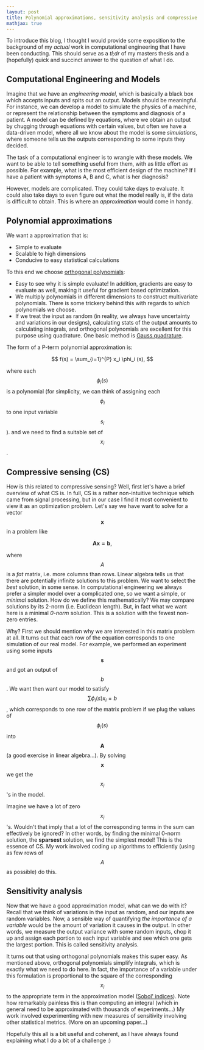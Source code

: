 ```yaml
---
layout: post
title: Polynomial approximations, sensitivity analysis and compressive sensing
mathjax: true
---
```


To introduce this blog, I thought I would provide some exposition to the background of my *actual* work in computational engineering that I have been conducting. This should serve as a *tl;dr* of my masters thesis and a (hopefully) quick and succinct answer to the question of what I do. 

## Computational Engineering and Models

Imagine that we have an *engineering model*, which is basically a black box which accepts inputs and spits out an output. Models should be meaningful. For instance, we can develop a model to simulate the physics of a machine, or represent the relationship between the symptoms and diagnosis of a patient. A model can be defined by equations, where we obtain an output by chugging through equations with certain values, but often we have a data-driven model, where all we know about the model is some *simulations*, where someone tells us the outputs corresponding to some inputs they decided.

The task of a computational engineer is to wrangle with these models. We want to be able to tell something useful from them, with as little effort as possible. For example, what is the most efficient design of the machine? If I have a patient with symptoms A, B and C, what is her diagnosis?

However, models are complicated. They could take days to evaluate. It could also take days to even figure out what the model really is, if the data is difficult to obtain. This is where an *approximation* would come in handy.

## Polynomial approximations

We want a approximation that is:

* Simple to evaluate
* Scalable to high dimensions
* Conducive to easy statistical calculations

To this end we choose [orthogonal polynomials](https://en.wikipedia.org/wiki/Orthogonal_polynomials):

* Easy to see why it is simple evaluate! In addition, gradients are easy to evaluate as well, making it useful for gradient based optimization.
* We multiply polynomials in different dimensions to construct multivariate polynomials. There is some trickery behind this with regards to *which* polynomials we choose.
* If we treat the input as random (in reality, we always have uncertainty and variations in our designs), calculating stats of the output amounts to calculating integrals, and orthogonal polynomials are excellent for this purpose using quadrature. One basic method is [Gauss quadrature](https://en.wikipedia.org/wiki/Gaussian_quadrature).

The form of a P-term polynomial approximation is:

$$
f(s) = \sum_{i=1}^{P} x_i \phi_i (s),
$$

where each $$\phi_i(s)$$ is a polynomial (for simplicity, we can think of assigning each $$\phi_i$$ to one input variable $$s_i$$). and we need to find a suitable set of $$x_i$$.

## Compressive sensing (CS)

How is this related to compressive sensing? Well, first let's have a brief overview of what CS is. In full, CS is a rather non-intuitive technique which came from signal processing, but in our case I find it most convenient to view it as an optimization problem. Let's say we have want to solve for a vector $$\mathbf{x}$$ in a problem like

$$
\mathbf{Ax = b},
$$

where $$A$$ is a *fat* matrix, i.e. more columns than rows. Linear algebra tells us that there are potentially infinite solutions to this problem. We want to select the *best* solution, in some sense. In computational engineering we always prefer a simpler model over a complicated one, so we want a simple, or *minimal* solution. How do we define this mathematically? We may compare solutions by its 2-norm (i.e. Euclidean length). But, in fact what we want here is a minimal *0-norm* solution. This is a solution with the fewest non-zero entries. 

Why? First we should mention why we are interested in this matrix problem at all. It turns out that each row of the equation corresponds to one simulation of our real model. For example, we performed an experiment using some inputs $$\mathbf{s}$$ and got an output of $$b$$. We want then want our model to satisfy $$\sum \phi_i(s) x_i = b$$, which corresponds to one row of the matrix problem if we plug the values of $$\phi_i(s)$$ into $$\mathbf{A}$$ (a good exercise in linear algebra...). By solving $$\mathbf{x}$$ we get the $$x_i$$'s in the model.

 Imagine we have a lot of zero $$x_i$$ 's. Wouldn't that imply that a lot of the corresponding terms in the sum can effectively be ignored? In other words, by finding the minimal 0-norm solution, the **sparsest** solution, we find the simplest model! This is the essence of CS. My work involved coding up algorithms to efficiently (using as few rows of $$A$$ as possible) do this.

## Sensitivity analysis

Now that we have a good approximation model, what can we do with it? Recall that we think of variations in the input as random, and our inputs are random variables. Now, a sensible way of quantifying *the importance of a variable* would be the amount of variation it causes in the output. In other words, we measure the output variance with some random inputs, chop it up and assign each portion to each input variable and see which one gets the largest portion. This is called sensitivity analysis.

It turns out that using orthogonal polynomials makes this super easy. As mentioned above, orthogonal polynomials simplify integrals, which is exactly what we need to do here. In fact, the importance of a variable under this formulation is proportional to the square of the corresponding $$x_i$$ to the appropriate term in the approximation model ([Sobol' indices](https://en.wikipedia.org/wiki/Variance-based_sensitivity_analysis)). Note how remarkably painless this is than computing an integral (which in general need to be approximated with thousands of experiments...) My work involved experimenting with new measures of sensitivity involving other statistical metrics. (More on an upcoming paper...)

Hopefully this all is a bit useful and coherent, as I have always found explaining what I do a bit of a challenge :)